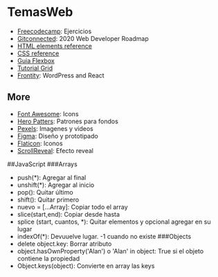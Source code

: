 # TemasWeb
- [Freecodecamp](https://www.freecodecamp.org/learn): Ejercicios
- [Gitconnected](https://levelup.gitconnected.com/the-2020-web-developer-roadmap-76503ddfb327): 2020 Web Developer Roadmap
- [HTML elements reference](https://developer.mozilla.org/en-US/docs/Web/HTML/Element)
- [CSS reference](https://developer.mozilla.org/en-US/docs/Web/CSS/Reference)
- [Guia Flexbox](https://css-tricks.com/snippets/css/a-guide-to-flexbox/)
- [Tutorial Grid](https://www.youtube.com/playlist?list=PLu8EoSxDXHP5CIFvt9-ze3IngcdAc2xKG)
- [Frontity](https://github.com/frontity/frontity): WordPress and React

## More
- [Font Awesome](https://fontawesome.com/): Icons
- [Hero Patters](https://www.heropatterns.com/): Patrones para fondos
- [Pexels](https://www.pexels.com/es-es/): Imagenes y videos
- [Figma](https://www.figma.com/): Diseño y prototipado
- [Flaticon](https://www.flaticon.es/): Iconos
- [ScrollReveal](https://scrollrevealjs.org/): Efecto reveal

##JavaScript
###Arrays
- push(*): Agregar al final
- unshift(*): Agregar al inicio
- pop(): Quitar último
- shift(): Quitar primero
- nuevo = [...Array]: Copiar todo el array
- slice(start,end): Copiar desde hasta
- splice (start, cuantos, *): Quitar elementos y opcional agregar en su lugar
- indexOf(*): Devuuelve lugar. -1 cuando no existe
###Objects
- delete object.key: Borrar atributo
- object.hasOwnProperty('Alan') o 'Alan' in object: True si el objeto contiene la propiedad
- Object.keys(object): Convierte en array las keys